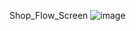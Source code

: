 Shop_Flow_Screen
![image](https://github.com/user-attachments/assets/09075c80-42d5-4b65-8e23-629549b1354c)
